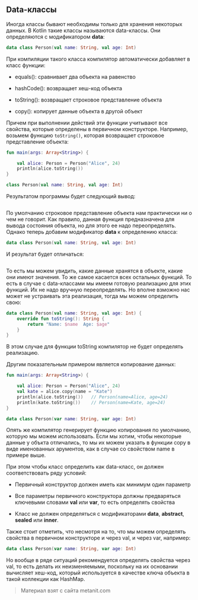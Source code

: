 ## Data-классы

Иногда классы бывают необходимы только для хранения некоторых данных. В Kotlin такие классы называются data-классы. Они определяются с модификатором **data**:

```kotlin
data class Person(val name: String, val age: Int)
```

При компиляции такого класса компилятор автоматически добавляет в класс функции:

- equals(): сравнивает два объекта на равенство

- hashCode(): возвращает хеш-код объекта

- toString(): возвращает строковое представление объекта

- copy(): копирует данные объекта в другой объект

Причем при выполнении действий эти функции учитывают все свойства, которые определены в первичном конструкторе. Например, возьмем функцию `toString()`, которая возвращает строковое представление объекта:

```kotlin
fun main(args: Array<String>) {

    val alice: Person = Person("Alice", 24)
    println(alice.toString())
}

class Person(val name: String, val age: Int)
```

Результатом программы будет следующий вывод:

```

```

По умолчанию строковое представление объекта нам практически ни о чем не говорит. Как правило, данная функция предназначена для вывода состояния объекта, но для этого ее надо переопределять. Однако теперь добавим модификатор **data** к определению класса:

```kotlin
data class Person(val name: String, val age: Int)
```

И результат будет отличаться:

```

```

То есть мы можем увидить, какие данные хранятся в объекте, какие они имеют значения. То же самое касается всех остальных функций. То есть в случае с data-классами мы имеем готовую реализацию для этих функций. Их не надо вручную переопределять. Но вполне взможно нас может не устраивать эта реализация, тогда мы можем определить свою:

```kotlin
data class Person(val name: String, val age: Int) {
    override fun toString(): String {
        return "Name: $name  Age: $age"
    }
}
```

В этом случае для функции toString компилятор не будет определять реализацию.

Другим показательным примером является копирование данных:

```kotlin
fun main(args: Array<String>) {

    val alice: Person = Person("Alice", 24)
    val kate = alice.copy(name = "Kate")
    println(alice.toString())   // Person(name=Alice, age=24)
    println(kate.toString())    // Person(name=Kate, age=24)
}

data class Person(var name: String, var age: Int)
```

Опять же компилятор генерирует функцию копирования по умолчанию, которую мы можем использовать. Если мы хотим, чтобы некоторые данные у объкта отличались, то мы их можем указать в функции copy в виде именованных арументов, как в случае со свойством name в примере выше.

При этом чтобы класс определить как data-класс, он должен соответствовать ряду условий:

- Первичный конструктор должен иметь как минимум один параметр

- Все параметры первичного конструктора должны предваряться ключевыми словами **val** или **var**, 
то есть определять свойства

- Класс не должен определяться с модификаторами **data**, **abstract**, **sealed** или 
**inner**.

Также стоит отметить, что несмотря на то, что мы можем определять свойства в первичном конструкторе и через val, и через var, например:

```kotlin
data class Person(var name: String, var age: Int)
```

Но вообще в ряде ситуаций рекомендуется определять свойства через val, то есть делать их неизменяемыми, поскольку на их основании вычисляет хеш-код, который используется в качестве ключа объекта в такой коллекции как HashMap.


> Материал взят с сайта metanit.com